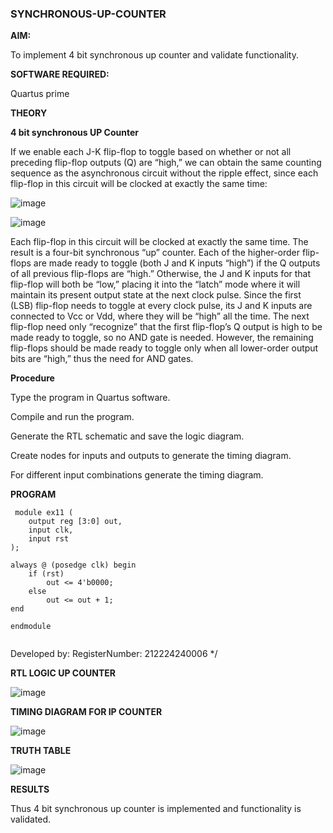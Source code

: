 ### SYNCHRONOUS-UP-COUNTER

**AIM:**

To implement 4 bit synchronous up counter and validate functionality.

**SOFTWARE REQUIRED:**

Quartus prime

**THEORY**

**4 bit synchronous UP Counter**

If we enable each J-K flip-flop to toggle based on whether or not all preceding flip-flop outputs (Q) are “high,” we can obtain the same counting sequence as the asynchronous circuit without the ripple effect, since each flip-flop in this circuit will be clocked at exactly the same time:

![image](https://github.com/naavaneetha/SYNCHRONOUS-UP-COUNTER/assets/154305477/d5db3fa0-e413-404c-b80e-b2f39d82e7e8)


![image](https://github.com/naavaneetha/SYNCHRONOUS-UP-COUNTER/assets/154305477/52cb61eb-d04b-442d-810c-31185a68410b)

Each flip-flop in this circuit will be clocked at exactly the same time.
The result is a four-bit synchronous “up” counter. Each of the higher-order flip-flops are made ready to toggle (both J and K inputs “high”) if the Q outputs of all previous flip-flops are “high.”
Otherwise, the J and K inputs for that flip-flop will both be “low,” placing it into the “latch” mode where it will maintain its present output state at the next clock pulse.
Since the first (LSB) flip-flop needs to toggle at every clock pulse, its J and K inputs are connected to Vcc or Vdd, where they will be “high” all the time.
The next flip-flop need only “recognize” that the first flip-flop’s Q output is high to be made ready to toggle, so no AND gate is needed.
However, the remaining flip-flops should be made ready to toggle only when all lower-order output bits are “high,” thus the need for AND gates.

**Procedure**

Type the program in Quartus software.

Compile and run the program.

Generate the RTL schematic and save the logic diagram.

Create nodes for inputs and outputs to generate the timing diagram.

For different input combinations generate the timing diagram.

**PROGRAM**
```
 module ex11 (
    output reg [3:0] out,
    input clk,
    input rst
);

always @ (posedge clk) begin
    if (rst)
        out <= 4'b0000;
    else
        out <= out + 1;
end

endmodule
 
```
Developed by: RegisterNumber: 212224240006
*/

**RTL LOGIC UP COUNTER**

![image](https://github.com/user-attachments/assets/f14ff423-9d94-4a95-9f7f-f2d3c6432f9f)


**TIMING DIAGRAM FOR IP COUNTER**

![image](https://github.com/user-attachments/assets/55c30ffa-f012-4fab-92ab-6661bd7beadf)


**TRUTH TABLE**

![image](https://github.com/user-attachments/assets/77d17e2e-b734-4a93-87a7-27decfa153b7)


**RESULTS**

Thus 4 bit synchronous up counter is implemented and functionality is validated.
